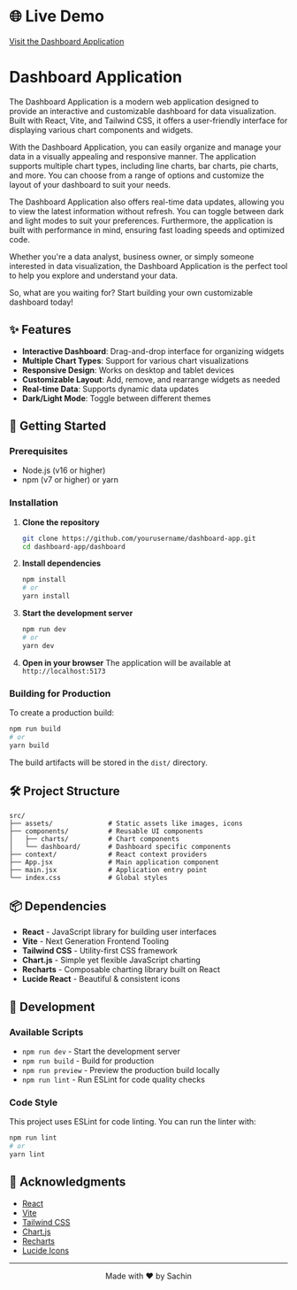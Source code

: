 # 🌐 Live Demo

[Visit the Dashboard Application](https://frontend-assignmet-dashboard.netlify.app/)

# Dashboard Application

The Dashboard Application is a modern web application designed to provide an interactive and customizable dashboard for data visualization. Built with React, Vite, and Tailwind CSS, it offers a user-friendly interface for displaying various chart components and widgets.

With the Dashboard Application, you can easily organize and manage your data in a visually appealing and responsive manner. The application supports multiple chart types, including line charts, bar charts, pie charts, and more. You can choose from a range of options and customize the layout of your dashboard to suit your needs.

The Dashboard Application also offers real-time data updates, allowing you to view the latest information without refresh. You can toggle between dark and light modes to suit your preferences. Furthermore, the application is built with performance in mind, ensuring fast loading speeds and optimized code.

Whether you're a data analyst, business owner, or simply someone interested in data visualization, the Dashboard Application is the perfect tool to help you explore and understand your data.

So, what are you waiting for? Start building your own customizable dashboard today!

## ✨ Features

* **Interactive Dashboard**: Drag-and-drop interface for organizing widgets
* **Multiple Chart Types**: Support for various chart visualizations
* **Responsive Design**: Works on desktop and tablet devices
* **Customizable Layout**: Add, remove, and rearrange widgets as needed
* **Real-time Data**: Supports dynamic data updates
* **Dark/Light Mode**: Toggle between different themes

## 🚀 Getting Started

### Prerequisites

* Node.js (v16 or higher)
* npm (v7 or higher) or yarn

### Installation

1. **Clone the repository**

   ```bash
   git clone https://github.com/yourusername/dashboard-app.git
   cd dashboard-app/dashboard
   ```

2. **Install dependencies**

   ```bash
   npm install
   # or
   yarn install
   ```

3. **Start the development server**

   ```bash
   npm run dev
   # or
   yarn dev
   ```

4. **Open in your browser**
   The application will be available at `http://localhost:5173`

### Building for Production

To create a production build:

```bash
npm run build
# or
yarn build
```

The build artifacts will be stored in the `dist/` directory.

## 🛠️ Project Structure

```
src/
├── assets/              # Static assets like images, icons
├── components/          # Reusable UI components
│   ├── charts/          # Chart components
│   └── dashboard/       # Dashboard specific components
├── context/             # React context providers
├── App.jsx              # Main application component
├── main.jsx             # Application entry point
└── index.css            # Global styles
```

## 📦 Dependencies

* **React** - JavaScript library for building user interfaces
* **Vite** - Next Generation Frontend Tooling
* **Tailwind CSS** - Utility-first CSS framework
* **Chart.js** - Simple yet flexible JavaScript charting
* **Recharts** - Composable charting library built on React
* **Lucide React** - Beautiful & consistent icons

## 🔧 Development

### Available Scripts

* `npm run dev` - Start the development server
* `npm run build` - Build for production
* `npm run preview` - Preview the production build locally
* `npm run lint` - Run ESLint for code quality checks

### Code Style

This project uses ESLint for code linting. You can run the linter with:

```bash
npm run lint
# or
yarn lint
```

## 🙏 Acknowledgments

* [React](https://reactjs.org/)
* [Vite](https://vitejs.dev/)
* [Tailwind CSS](https://tailwindcss.com/)
* [Chart.js](https://www.chartjs.org/)
* [Recharts](https://recharts.org/)
* [Lucide Icons](https://lucide.dev/)

---

<div align="center">
  Made with ❤️ by Sachin
</div>